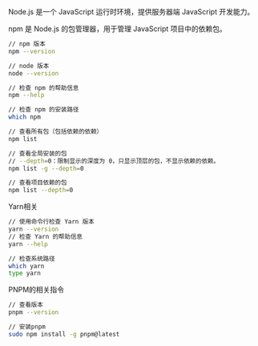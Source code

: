 Node.js 是一个 JavaScript 运行时环境，提供服务器端 JavaScript 开发能力。

npm 是 Node.js 的包管理器，用于管理 JavaScript 项目中的依赖包。

```bash
// npm 版本
npm --version

// node 版本
node --version

// 检查 npm 的帮助信息
npm --help

// 检查 npm 的安装路径
which npm

// 查看所有包（包括依赖的依赖）
npm list

// 查看全局安装的包
// --depth=0：限制显示的深度为 0，只显示顶层的包，不显示依赖的依赖。
npm list -g --depth=0

// 查看项目依赖的包
npm list --depth=0
```

Yarn相关
```bash
// 使用命令行检查 Yarn 版本
yarn --version 
// 检查 Yarn 的帮助信息
yarn --help

// 检查系统路径
which yarn
type yarn

```
PNPM的相关指令
```bash
// 查看版本
pnpm --version

// 安装pnpm
sudo npm install -g pnpm@latest
```
